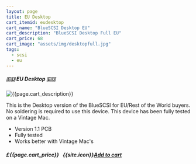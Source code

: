 ```yaml
---
layout: page
title: EU Desktop
cart_itemid: eudesktop
cart_name: "BlueSCSI Desktop EU"
cart_description: "BlueSCSI Desktop Full EU"
cart_price: 68
cart_image: "assets/img/desktopfull.jpg"
tags: 
  - scsi
  - eu
---
```


##### 🇪🇺 EU Desktop 🇪🇺

![{{page.cart_description}}]({{page.cart_image}})

This is the Desktop version of the BlueSCSI for EU/Rest of the World buyers. No soldering is required to use this device. This device has been fully tested on a Vintage Mac.

* Version 1.1 PCB
* Fully tested
* Works better with Vintage Mac's 

##### £{{page.cart_price}} &nbsp; {{site.icon}}[Add to cart](/cart#{{page.cart_itemid}})